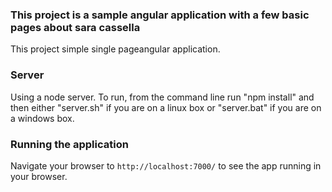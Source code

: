 ### This project is a sample angular application with a few basic pages about sara cassella

This project simple single pageangular application.

### Server

Using a node server. To run, from the command line run "npm install" and then either "server.sh" if you are on a linux box or "server.bat" if you are on a windows box.

### Running the application

Navigate your browser to `http://localhost:7000/` to see the app running in your browser.


